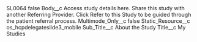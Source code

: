 <?xml version="1.0" encoding="UTF-8"?>
<CustomMetadata xmlns="http://soap.sforce.com/2006/04/metadata" xmlns:xsi="http://www.w3.org/2001/XMLSchema-instance" xmlns:xsd="http://www.w3.org/2001/XMLSchema">
    <label>SL0064</label>
    <protected>false</protected>
    <values>
        <field>Body__c</field>
        <value xsi:type="xsd:string">Access study details here. Share this study with another Referring Provider. Click Refer to this Study to be guided through the patient referral process.</value>
    </values>
    <values>
        <field>Multimode_Only__c</field>
        <value xsi:type="xsd:boolean">false</value>
    </values>
    <values>
        <field>Static_Resource__c</field>
        <value xsi:type="xsd:string">os_hcpdelegateslide3_mobile</value>
    </values>
    <values>
        <field>Sub_Title__c</field>
        <value xsi:type="xsd:string">About the Study</value>
    </values>
    <values>
        <field>Title__c</field>
        <value xsi:type="xsd:string">My Studies</value>
    </values>
</CustomMetadata>
